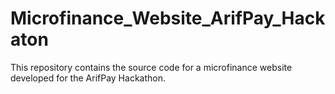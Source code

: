 # Microfinance_Website_ArifPay_Hackaton
This repository contains the source code for a microfinance website developed for the ArifPay Hackathon. 
